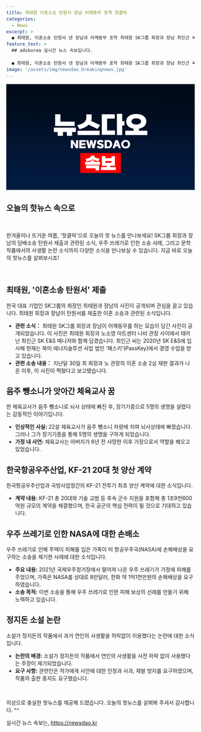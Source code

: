 ```yaml
---
title: 최태원 이혼소송 탄원서 장남 어깨동무 포착 핫클릭
categories:
  - News
excerpt: >
  ◼️ 최태원, 이혼소송 탄원서 낸 장남과 어깨동무 포착 최태원 SK그룹 회장과 장남 최인근 씨가 다정한 모습을 공개. 최근 온라인 커뮤니티에 회장의 술자리 포착된 사진도 화제. 장남은 SK E&S 매니저로 활동 중.  ◼️ 음주 뺑소니가 앗아간 체육교사 꿈 20대 체육교사가 음주운전 사고로 뇌사 판정을 받았지만, 장기기증으로 5명을 살림. 가정내 역할도 수행하며 안타까움을 남김.  ◼️ KF-21 20대 첫 양산 계약 한국항공우주산업 KAI가 KF-21 최초 양산 계약 체결로 총 1조9천600억원 투자. ◼️ 가정집 떨어진 우주쓰레기…미국서 NASA에 1억원 손배소 우주 쓰레기로 주택 파손, 1억원 배상 소송 제기됨. 우주개발 경쟁과 함께 우주 쓰레기 피해 보상 논란 확산. ◼️ 전 연인 사생활 무단 인용…정지돈 소설 논란 정지돈 소설에 과거 연인의 사생활 무단 인용 논란, 요구사항 제기되며 출고 중지를 요구함. 소설가와 출판사는 논의 중.
feature_text: >
  ## adskorea 실시간 뉴스 속보입니다.

  ◼️ 최태원, 이혼소송 탄원서 낸 장남과 어깨동무 포착 최태원 SK그룹 회장과 장남 최인근 씨가 다정한 모습을 공개. 최근 온라인 커뮤니티에 회장의 술자리 포착된 사진도 화제. 장남은 SK E&S 매니저로 활동 중.  ◼️ 음주 뺑소니가 앗아간 체육교사 꿈 20대 체육교사가 음주운전 사고로 뇌사 판정을 받았지만, 장기기증으로 5명을 살림. 가정내 역할도 수행하며 안타까움을 남김.  ◼️ KF-21 20대 첫 양산 계약 한국항공우주산업 KAI가 KF-21 최초 양산 계약 체결로 총 1조9천600억원 투자. ◼️ 가정집 떨어진 우주쓰레기…미국서 NASA에 1억원 손배소 우주 쓰레기로 주택 파손, 1억원 배상 소송 제기됨. 우주개발 경쟁과 함께 우주 쓰레기 피해 보상 논란 확산. ◼️ 전 연인 사생활 무단 인용…정지돈 소설 논란 정지돈 소설에 과거 연인의 사생활 무단 인용 논란, 요구사항 제기되며 출고 중지를 요구함. 소설가와 출판사는 논의 중.
image: '/assets/img/newsdao_breakingnews.jpg'
---
```


<p><img src="/assets/img/newsdao_breakingnews.jpg" alt="adskorea 속보" /></p>

<h2 data-ke-size="size26">오늘의 핫뉴스 속으로</h2>

<p data-ke-size="size16">&nbsp;</p>

<p>한겨울이나 뜨거운 여름, '핫클릭'으로 오늘의 핫 뉴스를 만나보세요! SK그룹 회장과 장남의 담배소송 탄원서 제출과 관련된 소식, 우주 쓰레기로 인한 소송 사례, 그리고 문학작품에서의 사생활 논란 소식까지 다양한 소식을 만나보실 수 있습니다. 지금 바로 오늘의 핫뉴스를 살펴보시죠! </p>

<p data-ke-size="size16">&nbsp;</p>

<h2 data-ke-size="size26">최태원, '이혼소송 탄원서' 제출</h2>

<p data-ke-size="size16">한국 대표 기업인 SK그룹의 회장인 최태원과 장남의 사진이 공개되며 관심을 끌고 있습니다. 최태원 회장과 장남이 탄원서를 제출한 이혼 소송과 관련된 소식입니다.</p>

<ul>
    <li><b>관련 소식：</b>  최태원 SK그룹 회장과 장남이 어깨동무를 하는 모습이 담긴 사진이 공개되었습니다. 이 사진은 최태원 회장과 노소영 아트센터 나비 관장 사이에서 태어난 최인근 SK E&S 매니저와 함께 담겼습니다. 최인근 씨는 2020년 SK E&S에 입사해 현재는 북미 에너지솔루션 사업 법인 '패스키'(PassKey)에서 경영 수업을 받고 있습니다.</li>
    <li><b>관련 소송 내용：</b> 지난달 30일 최 회장과 노 관장의 이혼 소송 2심 재판 결과가 나온 이후, 이 사진이 찍혔다고 보고됐습니다.</li>
</ul>

<h2 data-ke-size="size26">음주 뺑소니가 앗아간 체육교사 꿈</h2>

<p data-ke-size="size16">한 체육교사가 음주 뺑소니로 뇌사 상태에 빠진 후, 장기기증으로 5명의 생명을 살렸다는 감동적인 이야기입니다.</p>

<ul>
    <li><b>인상적인 사실:</b>  22살 체육교사가 음주 뺑소니 차량에 치여 뇌사상태에 빠졌습니다. 그러나 그가 장기기증을 통해 5명의 생명을 구하게 되었습니다.</li>
    <li><b>가정 내 사연:</b> 체육교사는 아버지가 6년 전 사망한 이후 가장으로서 역할을 해오고 있었습니다.</li>
</ul>

<h2 data-ke-size="size26">한국항공우주산업, KF-21 20대 첫 양산 계약</h2>

<p data-ke-size="size16">한국항공우주산업과 국방사업청간의 KF-21 전투기 최초 양산 계약에 대한 소식입니다.</p>

<ul>
    <li><b>계약 내용:</b> KF-21 총 20대와 기술 교범 등 후속 군수 지원을 포함해 총 1조9천600억원 규모의 계약을 체결했으며, 한국 공군의 핵심 전력이 될 것으로 기대하고 있습니다.</li>
</ul>

<h2 data-ke-size="size26">우주 쓰레기로 인한 NASA에 대한 손배소</h2>

<p data-ke-size="size16">우주 쓰레기로 인해 주택이 피해를 입은 가족이 미 항공우주국(NASA)에 손해배상을 요구하는 소송을 제기한 사례에 대한 소식입니다.</p>

<ul>
    <li><b>주요 내용:</b> 2021년 국제우주정거장에서 떨어져 나온 우주 쓰레기가 가정에 피해를 주었으며, 가족은 NASA를 상대로 8만달러, 한화 약 1억1천만원의 손해배상을 요구하였습니다.</li>
    <li><b>소송 목적:</b> 이번 소송을 통해 우주 쓰레기로 인한 피해 보상의 선례를 만들기 위해 노력하고 있습니다.</li>
</ul>

<h2 data-ke-size="size26">정지돈 소설 논란</h2>

<p data-ke-size="size16">소설가 정지돈의 작품에서 과거 연인의 사생활을 허락없이 이용했다는 논란에 대한 소식입니다.</p>

<ul>
    <li><b>논란의 배경:</b> 소설가 정지돈의 작품에서 연인의 사생활을 사전 허락 없이 사용했다는 주장이 제기되었습니다.</li>
    <li><b>요구 사항:</b> 관련인은 작가에게 사안에 대한 인정과 사과, 재발 방지를 요구하였으며, 작품의 출판 중지도 요구했습니다.</li>
</ul>

<p data-ke-size="size16">&nbsp;</p>

<p>이상으로 충실한 핫뉴스를 제공해 드렸습니다. 오늘의 핫뉴스를 살펴봐 주셔서 감사합니다. ^^</p>
실시간 뉴스 속보는, <a href="https://newsdao.kr" rel="dofollow">https://newsdao.kr</a>


